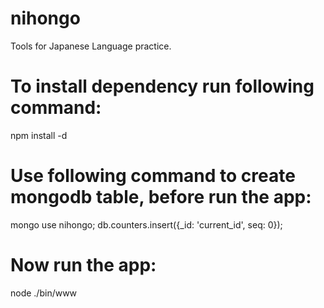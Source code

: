 # nihongo
Tools for Japanese Language practice.

# To install dependency run following command:
npm install -d

# Use following command to create mongodb table, before run the app:
mongo
use nihongo;
db.counters.insert({_id: 'current_id', seq: 0});

# Now run the app:
node ./bin/www
